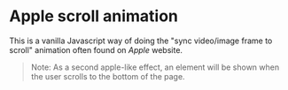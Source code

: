 # Apple scroll animation

This is a vanilla Javascript way of doing the "sync video/image frame to scroll" animation often found on _Apple_ website.

> Note: As a second apple-like effect, an element will be shown when the user scrolls to the bottom of the page.
